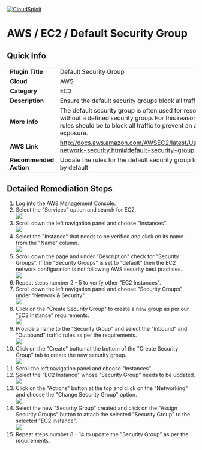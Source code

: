 [![CloudSploit](https://cloudsploit.com/img/logo-new-big-text-100.png "CloudSploit")](https://cloudsploit.com)

# AWS / EC2 / Default Security Group

## Quick Info

| | |
|-|-|
| **Plugin Title** | Default Security Group |
| **Cloud** | AWS |
| **Category** | EC2 |
| **Description** | Ensure the default security groups block all traffic by default |
| **More Info** | The default security group is often used for resources launched without a defined security group. For this reason, the default rules should be to block all traffic to prevent an accidental exposure. |
| **AWS Link** | http://docs.aws.amazon.com/AWSEC2/latest/UserGuide/using-network-security.html#default-security-group |
| **Recommended Action** | Update the rules for the default security group to deny all traffic by default |

## Detailed Remediation Steps
1. Log into the AWS Management Console.
2. Select the "Services" option and search for EC2. </br> <img src="/resources/aws/ec2/default-security-group/step2.png"/>
3. Scroll down the left navigation panel and choose "Instances". </br>  <img src="/resources/aws/ec2/default-security-group/step3.png"/>
4. Select the "Instance" that needs to be verified and click on its name from the "Name" column.</br> <img src="/resources/aws/ec2/default-security-group/step4.png"/>
5. Scroll down the page and under "Description" check for "Security Groups". If the "Security Groups" is set to "default" then the EC2 network configuration is not following AWS security best practices.</br> <img src="/resources/aws/ec2/default-security-group/step5.png"/>
6. Repeat steps number 2 - 5 to verify other "EC2 Instances".</br>
7. Scroll down the left navigation panel and choose "Security Groups" under "Network & Security".</br> <img src="/resources/aws/ec2/default-security-group/step7.png"/>
8. Click on the "Create Security Group" to create a new group as per our "EC2 Instance" requirements.</br> <img src="/resources/aws/ec2/default-security-group/step8.png"/>
9. Provide a name to the "Security Group" and select the "Inbound" and "Outbound" traffic rules as per the requirements.</br> <img src="/resources/aws/ec2/default-security-group/step9.png"/>
10. Click on the "Create" button at the bottom of the "Create Security Group" tab to create the new security group.</br> <img src="/resources/aws/ec2/default-security-group/step10.png"/>
11. Scroll the left navigation panel and choose "Instances".</br> 
12. Select the "EC2 Instance" whose "Security Group" needs to be updated.</br> <img src="/resources/aws/ec2/default-security-group/step12.png"/>
13. Click on the "Actions" button at the top and click on the "Networking" and choose the "Change Security Group" option.</br> <img src="/resources/aws/ec2/default-security-group/step13.png"/>
14. Select the new "Security Group" created and click on the "Assign Security Groups" button to attach the selected "Security Group" to the selected "EC2 Instance".</br> <img src="/resources/aws/ec2/default-security-group/step14.png"/>
15. Repeat steps number 8 - 14 to update the "Security Group" as per the requirements.</br>
